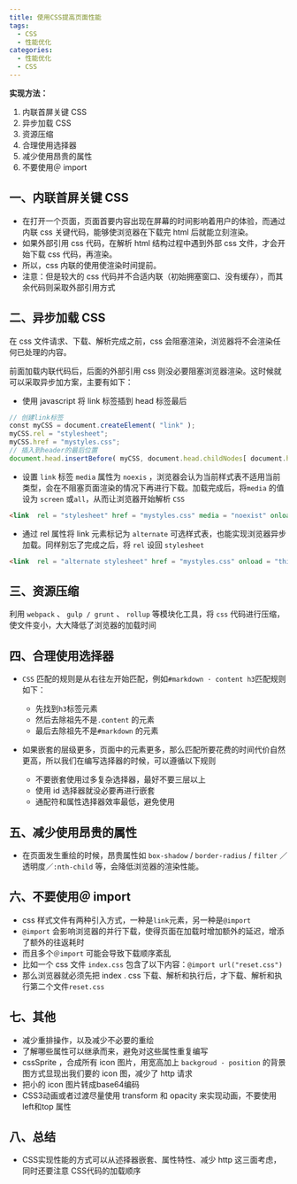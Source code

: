 ```yaml
---
title: 使用CSS提高页面性能
tags:
  - CSS
  - 性能优化
categories:	
  - 性能优化
  - CSS
---
```


**实现方法：**

1. 内联首屏关键 CSS 
2. 异步加载 CSS 
3. 资源压缩
4. 合理使用选择器
5. 减少使用昂贵的属性
6. 不要使用＠ import


## 一、内联首屏关键 CSS 
+ 在打开一个页面，页面首要内容出现在屏幕的时间影响着用户的体验，而通过内联 css 关键代码，能够使浏览器在下载完 html 后就能立刻渲染。
+ 如果外部引用 css 代码，在解析 html 结构过程中遇到外部 css 文件，才会开始下载 css 代码，再渲染。
+ 所以，css 内联的使用使渲染时间提前。
+ 注意：但是较大的 css 代码并不合适内联（初始拥塞窗口、没有缓存），而其余代码则采取外部引用方式

## 二、异步加载 CSS 


在 css 文件请求、下载、解析完成之前，css 会阻塞渲染，浏览器将不会渲染任何已处理的内容。

前面加载内联代码后，后面的外部引用 css 则没必要阻塞浏览器渲染。这时候就可以采取异步加方案，主要有如下：

+ 使用 javascript 将 link 标签插到 head 标签最后

```js
// 创建link标签
const myCSS = document.createElement( "link" );
myCSS.rel = "stylesheet";
myCSS.href = "mystyles.css";
// 插入到header的最后位置
document.head.insertBefore( myCSS, document.head.childNodes[ document.head.childNodes.length - 1 ].nextSibling );
```

+ 设置 `link` 标签 `media` 属性为 `noexis` ，浏览器会认为当前样式表不适用当前类型，会在不阻塞页面渲染的情况下再进行下载。加载完成后，将`media` 的值设为 `screen` 或`all`，从而让浏览器开始解析 `CSS`

```html
<link  rel = "stylesheet" href = "mystyles.css" media = "noexist" onload = "this.media='all'" >
```

+ 通过 rel 属性将 link 元素标记为 `alternate` 可选样式表，也能实现浏览器异步加载。同样别忘了完成之后，将 `rel` 设回 `stylesheet` 

```html
<link  rel = "alternate stylesheet" href = "mystyles.css" onload = "this.rel='stylesheet'">
```



## 三、资源压缩

利用 `webpack` 、 `gulp / grunt` 、 `rollup` 等模块化工具，将 `css` 代码进行压缩，使文件变小，大大降低了浏览器的加载时间
## 四、合理使用选择器
+ `CSS` 匹配的规则是从右往左开始匹配，例如`#markdown · content h3`匹配规则如下：
  + 先找到`h3`标签元素
  + 然后去除祖先不是`.content` 的元素
  + 最后去除祖先不是`#markdown` 的元素

+ 如果嵌套的层级更多，页面中的元素更多，那么匹配所要花费的时间代价自然更高，所以我们在编写选择器的时候，可以遵循以下规则
  + 不要嵌套使用过多复杂选择器，最好不要三层以上
  + 使用 id 选择器就没必要再进行嵌套
  + 通配符和属性选择器效率最低，避免使用
    

## 五、减少使用昂贵的属性

+ 在页面发生重绘的时候，昂贵属性如 `box-shadow` / `border-radius` / `filter` ／透明度／`:nth-child` 等，会降低浏览器的渲染性能。



## 六、不要使用＠ import 
+  css 样式文件有两种引入方式，一种是`link`元素，另一种是`@import` 
+ `@import` 会影响浏览器的并行下载，使得页面在加载时增加额外的延迟，增添了额外的往返耗时
+ 而且多个`＠import` 可能会导致下载顺序紊乱
+ 比如一个 css 文件 `index.css` 包含了以下内容：`@import url("reset.css")`
+ 那么浏览器就必须先把 index . css 下载、解析和执行后，才下载、解析和执行第二个文件`reset.css`

 ## 七、其他
+ 减少重排操作，以及减少不必要的重绘
+ 了解哪些属性可以继承而来，避免对这些属性重复编写
+  cssSprite ，合成所有 icon 图片，用宽高加上 `backgroud - position` 的背景图方式显现出我们要的 icon 图，减少了 http 请求
+ 把小的 icon 图片转成base64编码
+ CSS3动画或者过渡尽量使用 transform 和 opacity 来实现动画，不要使用left和top 属性



## 八、总结

+ CSS实现性能的方式可以从述择器嵌套、属性特性、减少 http 这三面考虑，同时还要注意 CSS代码的加载顺序
